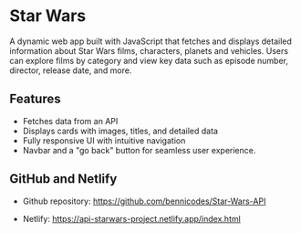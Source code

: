 # Star Wars

A dynamic web app built with JavaScript that fetches and displays detailed information about Star Wars films, characters, planets and vehicles.
Users can explore films by category and view key data such as episode number, director, release date, and more.

## Features

- Fetches data from an API
- Displays cards with images, titles, and detailed data
- Fully responsive UI with intuitive navigation
- Navbar and a "go back" button for seamless user experience.

## GitHub and Netlify

- Github repository:
  https://github.com/bennicodes/Star-Wars-API

- Netlify:
  https://api-starwars-project.netlify.app/index.html
